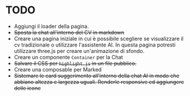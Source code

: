 # TODO

- Aggiungi il loader della pagina.
- ~~Sposta la chat all'interno del CV in markdown~~
- Creare una pagina iniziale in cui è possibile scegliere se visualizzare il cv tradizionale o utilizzare l'assistente AI. In questa pagina potresti utilizzare three.js per creare un'animazione di sfondo.
- Creare un componente `Container` per la Chat
- ~~Salvare il CSS per `highlight.js` in un file pubblico.~~
- Creare una composable per Marked
- ~~Sistemare le card suggerimento all'interno della chat AI in modo che abbiano altezza e largezza uguali. Renderle responsive ed aggiungere delle icone~~
